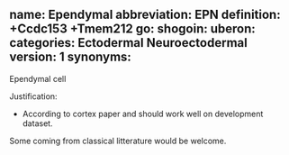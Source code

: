 name: Ependymal
abbreviation: EPN
definition: +Ccdc153 +Tmem212
go:
shogoin: 
uberon: 
categories: Ectodermal Neuroectodermal
version: 1
synonyms:
---

Ependymal cell

Justification:

* According to cortex paper and should work well on development dataset.

Some coming from classical litterature would be welcome. 